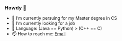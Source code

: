 ### Howdy 👋

- 🌱  I’m currently persuing for my Master degree in CS
- 🔭  I’m currently looking for a job
- 💬  Language: (Java == Python) > (C++ == C)
- 📫  How to reach me: [Email](shanewongms@outlook.com)

<!--
**freesinger/freesinger** is a ✨ _special_ ✨ repository because its `README.md` (this file) appears on your GitHub profile.

Here are some ideas to get you started:

- 🔭 I’m currently working on ...
- 🌱 I’m currently learning ...
- 👯 I’m looking to collaborate on ...
- 🤔 I’m looking for help with ...
- 💬 Ask me about ...
- 📫 How to reach me: ...
- 😄 Pronouns: ...
- ⚡ Fun fact: ...
-->

